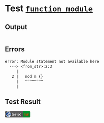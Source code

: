 # Test [`function_module`](/doc/tests/statement_usage.md#L682)

## Output

```,plain
```

## Errors

```,plain
error: Module statement not available here
  ---> <from_str>:2:3
     |
   2 |   mod m {}
     |   ^^^^^^^^
     |
```

## Test Result

![FAILED AS EXPECTED](/doc/tests/.test/function_module.png)
